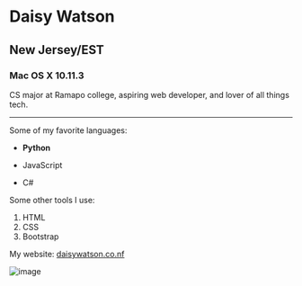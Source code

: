 # Daisy Watson

## New Jersey/EST

### Mac OS X 10.11.3

CS major at Ramapo college, aspiring web developer, and lover of all things tech.

---

Some of my favorite languages:

* **Python**

* JavaScript

* C#


Some other tools I use:

1. HTML
2. CSS
3. Bootstrap

My website: [daisywatson.co.nf](http://daisywatson.co.nf)


![image](http://daisywatson.co.nf/ocean-rocks.jpeg)
